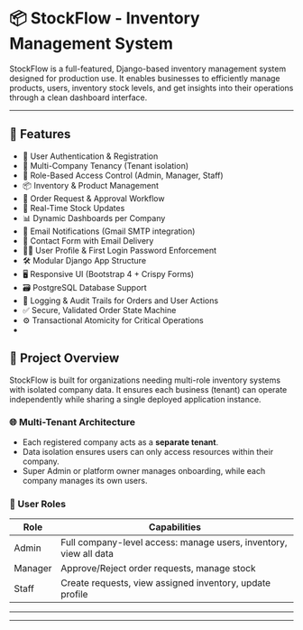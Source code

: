 # 📦 StockFlow - Inventory Management System

StockFlow is a full-featured, Django-based inventory management system designed for production use. It enables businesses to efficiently manage products, users, inventory stock levels, and get insights into their operations through a clean dashboard interface.

---

## 🚀 Features

-  🔐 User Authentication & Registration
- 🏢 Multi-Company Tenancy (Tenant isolation)
- 👥 Role-Based Access Control (Admin, Manager, Staff)
- 📦 Inventory & Product Management
- 📝 Order Request & Approval Workflow
- 🧾 Real-Time Stock Updates
- 📊 Dynamic Dashboards per Company
- 📨 Email Notifications (Gmail SMTP integration)
- 💬 Contact Form with Email Delivery
- 🧑‍💼 User Profile & First Login Password Enforcement
- 🛠️ Modular Django App Structure
- 🖥️ Responsive UI (Bootstrap 4 + Crispy Forms)
- 🗃️ PostgreSQL Database Support
- 🧾 Logging & Audit Trails for Orders and User Actions
- ✅ Secure, Validated Order State Machine
- ⚙️ Transactional Atomicity for Critical Operations
- 

## 🧠 Project Overview

StockFlow is built for organizations needing multi-role inventory systems with isolated company data. It ensures each business (tenant) can operate independently while sharing a single deployed application instance.

### 🌐 Multi-Tenant Architecture

- Each registered company acts as a **separate tenant**.
- Data isolation ensures users can only access resources within their company.
- Super Admin or platform owner manages onboarding, while each company manages its own users.

### 👥 User Roles

| Role   | Capabilities |
|--------|--------------|
| Admin  | Full company-level access: manage users, inventory, view all data |
| Manager | Approve/Reject order requests, manage stock |
| Staff  | Create requests, view assigned inventory, update profile |

---


---
